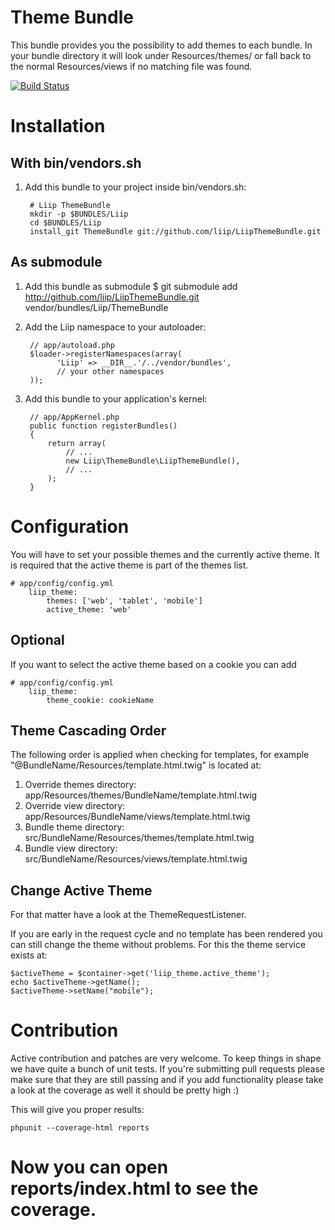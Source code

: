 Theme Bundle
==========

This bundle provides you the possibility to add themes to each bundle. In your
bundle directory it will look under Resources/themes/<themename> or fall back
to the normal Resources/views if no matching file was found.

[![Build Status](https://secure.travis-ci.org/liip/LiipThemeBundle.png)](http://travis-ci.org/liip/LiipThemeBundle)

Installation
============

With bin/vendors.sh
-------------

  1. Add this bundle to your project inside bin/vendors.sh:

          # Liip ThemeBundle
          mkdir -p $BUNDLES/Liip
          cd $BUNDLES/Liip
          install_git ThemeBundle git://github.com/liip/LiipThemeBundle.git

As submodule
-------------

  1. Add this bundle as submodule
          $ git submodule add http://github.com/liip/LiipThemeBundle.git vendor/bundles/Liip/ThemeBundle

  2. Add the Liip namespace to your autoloader:

          // app/autoload.php
          $loader->registerNamespaces(array(
                'Liip' => __DIR__.'/../vendor/bundles',
                // your other namespaces
          ));

  3. Add this bundle to your application's kernel:

          // app/AppKernel.php
          public function registerBundles()
          {
              return array(
                  // ...
                  new Liip\ThemeBundle\LiipThemeBundle(),
                  // ...
              );
          }

Configuration
=============

You will have to set your possible themes and the currently active theme. It
is required that the active theme is part of the themes list.

    # app/config/config.yml
        liip_theme:
            themes: ['web', 'tablet', 'mobile']
            active_theme: 'web'

Optional
--------

If you want to select the active theme based on a cookie you can add

    # app/config/config.yml
        liip_theme:
            theme_cookie: cookieName

Theme Cascading Order
---------------------

The following order is applied when checking for templates, for example "@BundleName/Resources/template.html.twig"
is located at:

1. Override themes directory: app/Resources/themes/BundleName/template.html.twig
2. Override view directory: app/Resources/BundleName/views/template.html.twig
3. Bundle theme directory: src/BundleName/Resources/themes/template.html.twig
4. Bundle view directory: src/BundleName/Resources/views/template.html.twig

Change Active Theme
-------------------

For that matter have a look at the ThemeRequestListener.

If you are early in the request cycle and no template has been rendered you
can still change the theme without problems. For this the theme service
exists at:

    $activeTheme = $container->get('liip_theme.active_theme');
    echo $activeTheme->getName();
    $activeTheme->setName("mobile");

Contribution
==========
Active contribution and patches are very welcome. To keep things in shape we
have quite a bunch of unit tests. If you're submitting pull requests please
make sure that they are still passing and if you add functionality please
take a look at the coverage as well it should be pretty high :)

This will give you proper results:

    phpunit --coverage-html reports

Now you can open reports/index.html to see the coverage.
=======
